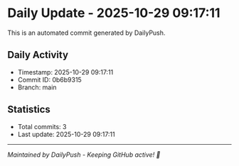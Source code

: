 # Daily Update - 2025-10-29 09:17:11

This is an automated commit generated by DailyPush.

## Daily Activity
- Timestamp: 2025-10-29 09:17:11
- Commit ID: 0b6b9315
- Branch: main

## Statistics
- Total commits: 3
- Last update: 2025-10-29 09:17:11

---
*Maintained by DailyPush - Keeping GitHub active! 🚀*

